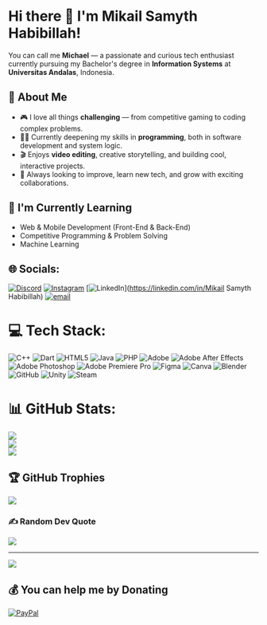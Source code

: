 # Hi there 👋 I'm Mikail Samyth Habibillah!

You can call me **Michael** — a passionate and curious tech enthusiast currently pursuing my Bachelor's degree in **Information Systems** at **Universitas Andalas**, Indonesia.

## 🚀 About Me
- 🎮 I love all things **challenging** — from competitive gaming to coding complex problems.
- 👨‍💻 Currently deepening my skills in **programming**, both in software development and system logic.
- 🎬 Enjoys **video editing**, creative storytelling, and building cool, interactive projects.
- 🧠 Always looking to improve, learn new tech, and grow with exciting collaborations.

## 🌱 I'm Currently Learning
- Web & Mobile Development (Front-End & Back-End)
- Competitive Programming & Problem Solving
- Machine Learning


## 🌐 Socials:
[![Discord](https://img.shields.io/badge/Discord-%237289DA.svg?logo=discord&logoColor=white)](https://discord.gg/unemployedtoree) [![Instagram](https://img.shields.io/badge/Instagram-%23E4405F.svg?logo=Instagram&logoColor=white)](https://instagram.com/mklsmth_) [![LinkedIn](https://img.shields.io/badge/LinkedIn-%230077B5.svg?logo=linkedin&logoColor=white)](https://linkedin.com/in/Mikail Samyth Habibillah) [![email](https://img.shields.io/badge/Email-D14836?logo=gmail&logoColor=white)](mailto:zenerfxmaker@gmail.com) 

# 💻 Tech Stack:
![C++](https://img.shields.io/badge/c++-%2300599C.svg?style=for-the-badge&logo=c%2B%2B&logoColor=white) ![Dart](https://img.shields.io/badge/dart-%230175C2.svg?style=for-the-badge&logo=dart&logoColor=white) ![HTML5](https://img.shields.io/badge/html5-%23E34F26.svg?style=for-the-badge&logo=html5&logoColor=white) ![Java](https://img.shields.io/badge/java-%23ED8B00.svg?style=for-the-badge&logo=openjdk&logoColor=white) ![PHP](https://img.shields.io/badge/php-%23777BB4.svg?style=for-the-badge&logo=php&logoColor=white) ![Adobe](https://img.shields.io/badge/adobe-%23FF0000.svg?style=for-the-badge&logo=adobe&logoColor=white) ![Adobe After Effects](https://img.shields.io/badge/Adobe%20After%20Effects-9999FF.svg?style=for-the-badge&logo=Adobe%20After%20Effects&logoColor=white) ![Adobe Photoshop](https://img.shields.io/badge/adobe%20photoshop-%2331A8FF.svg?style=for-the-badge&logo=adobe%20photoshop&logoColor=white) ![Adobe Premiere Pro](https://img.shields.io/badge/Adobe%20Premiere%20Pro-9999FF.svg?style=for-the-badge&logo=Adobe%20Premiere%20Pro&logoColor=white) ![Figma](https://img.shields.io/badge/figma-%23F24E1E.svg?style=for-the-badge&logo=figma&logoColor=white) ![Canva](https://img.shields.io/badge/Canva-%2300C4CC.svg?style=for-the-badge&logo=Canva&logoColor=white) ![Blender](https://img.shields.io/badge/blender-%23F5792A.svg?style=for-the-badge&logo=blender&logoColor=white) ![GitHub](https://img.shields.io/badge/github-%23121011.svg?style=for-the-badge&logo=github&logoColor=white) ![Unity](https://img.shields.io/badge/unity-%23000000.svg?style=for-the-badge&logo=unity&logoColor=white) ![Steam](https://img.shields.io/badge/steam-%23000000.svg?style=for-the-badge&logo=steam&logoColor=white)
# 📊 GitHub Stats:
![](https://github-readme-stats.vercel.app/api?username=zenerfx&theme=dark&hide_border=false&include_all_commits=false&count_private=false)<br/>
![](https://nirzak-streak-stats.vercel.app/?user=zenerfx&theme=dark&hide_border=false)<br/>
![](https://github-readme-stats.vercel.app/api/top-langs/?username=zenerfx&theme=dark&hide_border=false&include_all_commits=false&count_private=false&layout=compact)

## 🏆 GitHub Trophies
![](https://github-profile-trophy.vercel.app/?username=zenerfx&theme=radical&no-frame=false&no-bg=true&margin-w=4)

### ✍️ Random Dev Quote
![](https://quotes-github-readme.vercel.app/api?type=horizontal&theme=radical)

---
[![](https://visitcount.itsvg.in/api?id=zenerfx&icon=0&color=0)](https://visitcount.itsvg.in)

  ## 💰 You can help me by Donating
  [![PayPal](https://img.shields.io/badge/PayPal-00457C?style=for-the-badge&logo=paypal&logoColor=white)](https://paypal.me/SamythH) 

  
<!-- Proudly created with GPRM ( https://gprm.itsvg.in ) -->
